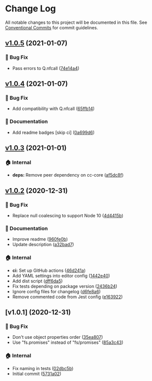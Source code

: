 # Change Log

All notable changes to this project will be documented in this file.
See [Conventional Commits](https://conventionalcommits.org) for commit guidelines.

## [v1.0.5](https://github.com/the-spyke/spyke-conventional-changelog-preset/compare/v1.0.4...v1.0.5) (2021-01-07)

### :bug: Bug Fix

* Pass errors to Q.nfcall ([74e14a4](https://github.com/the-spyke/spyke-conventional-changelog-preset/commit/74e14a4fa4f477852a1f25524f12fb7a8b3ba14f))

## [v1.0.4](https://github.com/the-spyke/spyke-conventional-changelog-preset/compare/v1.0.3...v1.0.4) (2021-01-07)

### :bug: Bug Fix

* Add compatibility with Q.nfcall ([65ffb14](https://github.com/the-spyke/spyke-conventional-changelog-preset/commit/65ffb14d7b021c4859e09cfec8becd470a3a8efa))

### :memo: Documentation

* Add readme badges [skip ci] ([0a699d6](https://github.com/the-spyke/spyke-conventional-changelog-preset/commit/0a699d6e751ffc79b4ab202fd6c63a6c9ef4a7dc))

## [v1.0.3](https://github.com/the-spyke/spyke-conventional-changelog-preset/compare/v1.0.2...v1.0.3) (2021-01-01)

### :house: Internal

* **deps:** Remove peer dependency on cc-core ([af5dc8f](https://github.com/the-spyke/spyke-conventional-changelog-preset/commit/af5dc8febf4041df356571f3625650570312c0db))

## [v1.0.2](https://github.com/the-spyke/spyke-conventional-changelog-preset/compare/v1.0.1...v1.0.2) (2020-12-31)

### :bug: Bug Fix

* Replace null coalescing to support Node 10 ([4d4415b](https://github.com/the-spyke/spyke-conventional-changelog-preset/commit/4d4415b06e1c92a27174fa34baa60f665f2e33a3))

### :memo: Documentation

* Improve readme ([960fe0b](https://github.com/the-spyke/spyke-conventional-changelog-preset/commit/960fe0b377f75e133af1de481fbb3f09c3d4a51c))
* Update description ([a32bad7](https://github.com/the-spyke/spyke-conventional-changelog-preset/commit/a32bad78a52fdccbbf96bf702a3ff0dcc62261c7))

### :house: Internal

* **ci:** Set up GitHub actions ([46d241a](https://github.com/the-spyke/spyke-conventional-changelog-preset/commit/46d241ac3e31e5c305ecf63de7bea102e3ddf97e))
* Add YAML settings into editor config ([1442e40](https://github.com/the-spyke/spyke-conventional-changelog-preset/commit/1442e409c814f982e59a4e14c53e01254ed2584c))
* Add dist script ([dff6da5](https://github.com/the-spyke/spyke-conventional-changelog-preset/commit/dff6da546d05317e3f0d15276f9a4ffbf283d090))
* Fix tests depending on package version ([2436b24](https://github.com/the-spyke/spyke-conventional-changelog-preset/commit/2436b24e5339837b43f4c80596da849dcac65511))
* Ignore config files for changelog ([d6fe8a6](https://github.com/the-spyke/spyke-conventional-changelog-preset/commit/d6fe8a62f4b5833892c7b2e95fbe0703c81be73d))
* Remove commented code from Jest config ([e163922](https://github.com/the-spyke/spyke-conventional-changelog-preset/commit/e16392244ab982f9af095322159027211c6aa96d))

## [v1.0.1] (2020-12-31)

### :bug: Bug Fix

* Don't use object properties order ([35ea807](https://github.com/the-spyke/spyke-conventional-changelog-preset/commit/35ea80722b9b05ad26e3ec38f0a946e47096c66f))
* Use "fs.promises" instead of "fs/promises" ([85a3c43](https://github.com/the-spyke/spyke-conventional-changelog-preset/commit/85a3c4333f7d786e4283817e59441bb5ce8c27d8))

### :house: Internal

* Fix naming in tests ([02dbc5b](https://github.com/the-spyke/spyke-conventional-changelog-preset/commit/02dbc5beb1055e955b8a756f501325357caa693c))
* Initial commit ([5731a02](https://github.com/the-spyke/spyke-conventional-changelog-preset/commit/5731a028ca92237a29be09df4d1ef4fe7129e18a))
